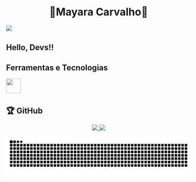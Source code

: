 <h1 align="center">🌺Mayara Carvalho🌺</h1>
<div>
<a href="https://www.linkedin.com/in/mayara-carvalho-dev/" target="_blank"><img loading="lazy" src="https://img.shields.io/badge/-LinkedIn-%230077B5?style=for-the-badge&logo=linkedin&logoColor=white" target="_blank"></a>   
</div>


## Hello, Devs!!




## Ferramentas e Tecnologias

<img loading="lazy" src="https://cdn.jsdelivr.net/gh/devicons/devicon/icons/git/git-original.svg" width="40" height="40"/>


<h2>🏆 GitHub</h2>
</div>

<div align="center">
  <a href="https://github.com/MayaraMCarvalho">
  <img height="180em" src="https://github-readme-stats.vercel.app/api?username=MayaraMCarvalho&show_icons=true&theme=outrun&include_all_commits=true&count_private=true"/>
  <img height="180em" src="https://github-readme-stats.vercel.app/api/top-langs/?username=MayaraMCarvalho&layout=compact&langs_count=7&theme=outrun"/>
</div>
  
![snake gif](https://github.com/MayaraMCarvalho/MayaraMCarvalho/blob/output/github-contribution-grid-snake.svg)
 </div>




<!--
**MayaraMCarvalho/MayaraMCarvalho** is a ✨ _special_ ✨ repository because its `README.md` (this file) appears on your GitHub profile.

Here are some ideas to get you started:

- 🔭 I’m currently working on ...
- 🌱 I’m currently learning ...
- 👯 I’m looking to collaborate on ...
- 🤔 I’m looking for help with ...
- 💬 Ask me about ...
- 📫 How to reach me: ...
- 😄 Pronouns: ...
- ⚡ Fun fact: ...
-->

